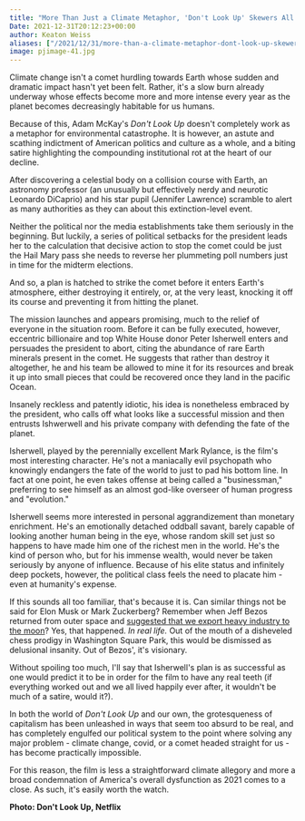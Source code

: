 ```yaml
---
title: "More Than Just a Climate Metaphor, 'Don't Look Up' Skewers All Things American in 2021"
Date: 2021-12-31T20:12:23+00:00
author: Keaton Weiss
aliases: ["/2021/12/31/more-than-a-climate-metaphor-dont-look-up-skewers-all-things-american-in-2021"]
image: pjimage-41.jpg
---
```


Climate change isn't a comet hurdling towards Earth whose sudden and dramatic impact hasn't yet been felt. Rather, it's a slow burn already underway whose effects become more and more intense every year as the planet becomes decreasingly habitable for us humans.

Because of this, Adam McKay's *Don't Look Up* doesn't completely work as a metaphor for environmental catastrophe. It is however, an astute and scathing indictment of American politics and culture as a whole, and a biting satire highlighting the compounding institutional rot at the heart of our decline.

After discovering a celestial body on a collision course with Earth, an astronomy professor (an unusually but effectively nerdy and neurotic Leonardo DiCaprio) and his star pupil (Jennifer Lawrence) scramble to alert as many authorities as they can about this extinction-level event.

Neither the political nor the media establishments take them seriously in the beginning. But luckily, a series of political setbacks for the president leads her to the calculation that decisive action to stop the comet could be just the Hail Mary pass she needs to reverse her plummeting poll numbers just in time for the midterm elections.

And so, a plan is hatched to strike the comet before it enters Earth's atmosphere, either destroying it entirely, or, at the very least, knocking it off its course and preventing it from hitting the planet.

The mission launches and appears promising, much to the relief of everyone in the situation room. Before it can be fully executed, however, eccentric billionaire and top White House donor Peter Isherwell enters and persuades the president to abort, citing the abundance of rare Earth minerals present in the comet. He suggests that rather than destroy it altogether, he and his team be allowed to mine it for its resources and break it up into small pieces that could be recovered once they land in the pacific Ocean.

Insanely reckless and patently idiotic, his idea is nonetheless embraced by the president, who calls off what looks like a successful mission and then entrusts Ishwerwell and his private company with defending the fate of the planet.

Isherwell, played by the perennially excellent Mark Rylance, is the film's most interesting character. He's not a maniacally evil psychopath who knowingly endangers the fate of the world to just to pad his bottom line. In fact at one point, he even takes offense at being called a "businessman," preferring to see himself as an almost god-like overseer of human progress and "evolution."

Isherwell seems more interested in personal aggrandizement than monetary enrichment. He's an emotionally detached oddball savant, barely capable of looking another human being in the eye, whose random skill set just so happens to have made him one of the richest men in the world. He's the kind of person who, but for his immense wealth, would never be taken seriously by anyone of influence. Because of his elite status and infinitely deep pockets, however, the political class feels the need to placate him - even at humanity's expense.

If this sounds all too familiar, that's because it is. Can similar things not be said for Elon Musk or Mark Zuckerberg? Remember when Jeff Bezos returned from outer space and [suggested that we export heavy industry to the moon](https://www.smh.com.au/business/companies/make-earth-residential-bezos-wants-to-move-factories-to-the-moon-20190607-p51vf6.html)? Yes, that happened. *In real life.* Out of the mouth of a disheveled chess prodigy in Washington Square Park, this would be dismissed as delusional insanity. Out of Bezos', it's visionary.

Without spoiling too much, I'll say that Isherwell's plan is as successful as one would predict it to be in order for the film to have any real teeth (if everything worked out and we all lived happily ever after, it wouldn't be much of a satire, would it?).

In both the world of *Don't Look Up* and our own, the grotesqueness of capitalism has been unleashed in ways that seem too absurd to be real, and has completely engulfed our political system to the point where solving any major problem - climate change, covid, or a comet headed straight for us - has become practically impossible.

For this reason, the film is less a straightforward climate allegory and more a broad condemnation of America's overall dysfunction as 2021 comes to a close. As such, it's easily worth the watch.

**Photo: Don't Look Up, Netflix**

